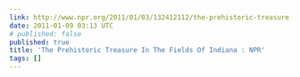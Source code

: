 ```yaml
---
link: http://www.npr.org/2011/01/03/132412112/the-prehistoric-treasure-in-the-fields-of-indiana
date: 2011-01-09 03:13 UTC
# published: false
published: true
title: 'The Prehistoric Treasure In The Fields Of Indiana : NPR'
tags: []
---
```




